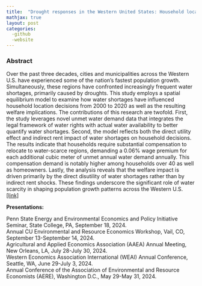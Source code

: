 ```yaml
---
title:  "Drought responses in the Western United States: Household location choice and housing market feedback (Job market paper)"
mathjax: true
layout: post
categories: 
  -github
  -website
---
```


### Abstract
Over the past three decades, cities and municipalities across the Western U.S. have experienced some of the nation’s fastest population growth. Simultaneously, these regions have confronted increasingly frequent water shortages, primarily caused by droughts. This study employs a spatial equilibrium model to examine how water shortages have influenced household location decisions from 2000 to 2020 as well as the resulting welfare implications. The contributions of this research are twofold. First, the study leverages novel unmet water demand data that integrates the legal framework of water rights with actual water availability to better quantify water shortages. Second, the model reflects both the direct utility effect and indirect rent impact of water shortages on household decisions. The results indicate that households require substantial compensation to relocate to water-scarce regions, demanding a 0.06% wage premium for each additional cubic meter of unmet annual water demand annually. This compensation demand is notably higher among households over 40 as well as homeowners. Lastly, the analysis reveals that the welfare impact is driven primarily by the direct disutility of water shortages rather than by indirect rent shocks. These findings underscore the significant role of water scarcity in shaping population growth patterns across the Western U.S. [[link]](https://drive.google.com/file/d/15ZeN-Q4jeB4Cqs3pwVcZ4b7XAuPUwWOb/view?usp=drive_link)

**Presentations:**   

Penn State Energy and Environmental Economics and Policy Initiative Seminar, State College, PA, September 18, 2024.  
Annual CU Environmental and Resource Economics Workshop, Vail, CO, September 13-September 14, 2024.  
Agricultural and Applied Economics Association (AAEA) Annual Meeting, New Orleans, LA, July 28-July 30, 2024.  
Western Economics Association International (WEAI) Annual Conference, Seattle, WA, June 29-July 3, 2024.  
Annual Conference of the Association of Environmental and Resource Economists (AERE), Washington D.C., May 29-May 31, 2024.  
  
  
